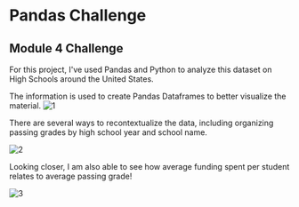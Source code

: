 # Pandas Challenge
## Module 4 Challenge
For this project, I've used Pandas and Python to analyze this dataset on High Schools around the United States.

The information is used to create Pandas Dataframes to better visualize the material.
![1](https://github.com/hdkronke/pandas-challenge/assets/117773492/c6d9ecbb-fb5e-414f-a052-b51d660f5f54)

There are several ways to recontextualize the data, including organizing passing grades by high school year and school name.

![2](https://github.com/hdkronke/pandas-challenge/assets/117773492/78729b11-ccc5-41ef-b5c6-99a51669ecc2)

Looking closer, I am also able to see how average funding spent per student relates to average passing grade!

![3](https://github.com/hdkronke/pandas-challenge/assets/117773492/8a785e50-f668-4667-8157-97ea618fe530)

